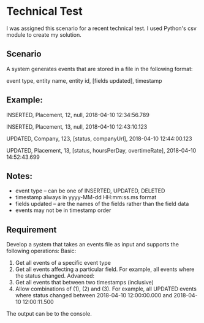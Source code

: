 # **Technical Test**

I was assigned this scenario for a recent technical test. I used Python's csv module to create my solution.

## **Scenario**

A system generates events that are stored in a file in the following format:

event type, entity name, entity id, [fields updated], timestamp

## **Example:**

INSERTED, Placement, 12, null, 2018-04-10 12:34:56.789

INSERTED, Placement, 13, null, 2018-04-10 12:43:10.123

UPDATED, Company, 123, [status, companyUrl], 2018-04-10 12:44:00.123

UPDATED, Placement, 13, [status, hoursPerDay, overtimeRate], 2018-04-10 14:52:43.699

## **Notes:**

 - event type – can be one of INSERTED, UPDATED, DELETED
 - timestamp always in yyyy-MM-dd HH:mm:ss.ms format 
 - fields updated – are the names of the fields rather than the field data
 - events may not be in timestamp order

## **Requirement**

Develop a system that takes an events file as input and supports the following operations:
Basic:
1. Get all events of a specific event type
2. Get all events affecting a particular field. For example, all events where the status changed.
Advanced:
3. Get all events that between two timestamps (inclusive)
4. Allow combinations of (1), (2) and (3). For example, all UPDATED events where status changed
between 2018-04-10 12:00:00.000 and 2018-04-10 12:00:11.500

The output can be to the console.